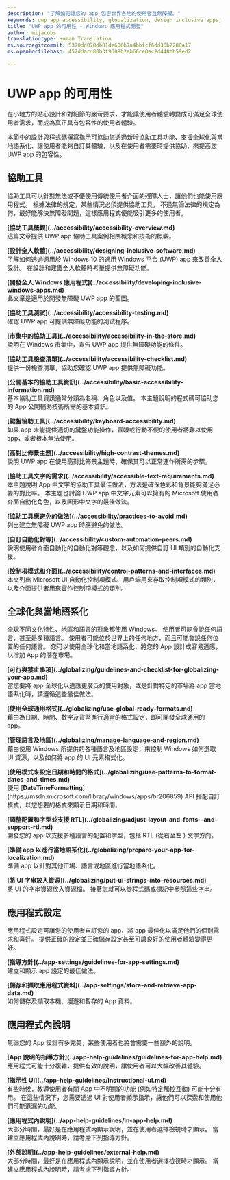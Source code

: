 ```yaml
---
description: "了解如何讓您的 app 包容世界各地的使用者且無障礙。"
keywords: uwp app accessibility, globalization, design inclusive apps, accessibility app requirements
title: "UWP app 的可用性 - Windows 應用程式開發"
author: mijacobs
translationtype: Human Translation
ms.sourcegitcommit: 5370dd078db81de606b7a4bbfcf6dd36b2280a17
ms.openlocfilehash: 457ddacd80b3f9308b2eb66ce0ac2d448bb59ed2

---
```


<link rel="stylesheet" href="https://az835927.vo.msecnd.net/sites/uwp/Resources/css/custom.css"> 

# UWP app 的可用性

在小地方的貼心設計和對細節的嚴苛要求，才能讓使用者體驗轉變成可滿足全球使用者需求，而成為真正具有包容性的使用者體驗。

本節中的設計與程式碼撰寫指示可協助您透過新增協助工具功能、支援全球化與當地語系化、讓使用者能夠自訂其體驗，以及在使用者需要時提供協助，來提高您 UWP app 的包容性。


## 協助工具

協助工具可以針對無法或不便使用傳統使用者介面的殘障人士，讓他們也能使用應用程式。 根據法律的規定，某些情況必須提供協助工具， 不過無論法律的規定為何，最好能解決無障礙問題，這樣應用程式便能吸引更多的使用者。

<div class="side-by-side">
<div class="side-by-side-content">
  <div class="side-by-side-content-left">
<p><b>[協助工具概觀](../accessibility/accessibility-overview.md)</b> <br/> 這篇文章提供 UWP app 協助工具案例相關概念和技術的概觀。</p>
  </div>
  <div class="side-by-side-content-right">
<p><b>[設計全人軟體](../accessibility/designing-inclusive-software.md)</b><br/>了解如何透過適用於 Windows 10 的通用 Windows 平台 (UWP) app 來改善全人設計。  在設計和建置全人軟體時考量提供無障礙功能。</p>
  </div>
</div>
</div>

<div class="side-by-side">
<div class="side-by-side-content">
  <div class="side-by-side-content-left">
<p><b>[開發全人 Windows 應用程式](../accessibility/developing-inclusive-windows-apps.md)</b><br/> 此文章是適用於開發無障礙 UWP app 的藍圖。</p>
  </div>
  <div class="side-by-side-content-right">
<p><b>[協助工具測試](../accessibility/accessibility-testing.md) </b><br/>確認 UWP app 可提供無障礙功能的測試程序。</p>
  </div>
</div>
</div>

<div class="side-by-side">
<div class="side-by-side-content">
  <div class="side-by-side-content-left">
<p><b>[市集中的協助工具](../accessibility/accessibility-in-the-store.md)</b><br/>說明在 Windows 市集中，宣告 UWP app 提供無障礙功能的條件。</p>
  </div>
  <div class="side-by-side-content-right">
<p><b>[協助工具檢查清單](../accessibility/accessibility-checklist.md)</b><br/>提供一份檢查清單，協助您確認 UWP app 提供無障礙功能。</p>
  </div>
</div>
</div>

<div class="side-by-side">
<div class="side-by-side-content">
  <div class="side-by-side-content-left">
<p><b>[公開基本的協助工具資訊](../accessibility/basic-accessibility-information.md)</b><br/>基本協助工具資訊通常分類為名稱、角色以及值。 本主題說明的程式碼可協助您的 App 公開輔助技術所需的基本資訊。</p>
  </div>
  <div class="side-by-side-content-right">
<p><b>[鍵盤協助工具](../accessibility/keyboard-accessibility.md)</b><br/>如果 app 未能提供適切的鍵盤功能操作，盲眼或行動不便的使用者將難以使用 app，或者根本無法使用。</p>
  </div>
</div>
</div>

<div class="side-by-side">
<div class="side-by-side-content">
  <div class="side-by-side-content-left">
<p><b>[高對比佈景主題](../accessibility/high-contrast-themes.md)</b><br/>說明 UWP app 在使用高對比佈景主題時，確保其可以正常運作所需的步驟。 </p>
  </div>
  <div class="side-by-side-content-right">
<p><b>[協助工具文字的需求](../accessibility/accessible-text-requirements.md)</b><br/>本主題說明 App 中文字的協助工具最佳做法，方法是確保色彩和背景能夠滿足必要的對比率。 本主題也討論 UWP app 中文字元素可以擁有的 Microsoft 使用者介面自動化角色，以及圖形中文字的最佳做法。</p>
  </div>
</div>
</div>

<div class="side-by-side">
<div class="side-by-side-content">
  <div class="side-by-side-content-left">
<p><b>[協助工具應避免的做法](../accessibility/practices-to-avoid.md)</b><br/>列出建立無障礙 UWP app 時應避免的做法。</p>
  </div>
  <div class="side-by-side-content-right">
<p><b>[自訂自動化對等](../accessibility/custom-automation-peers.md)</b><br/>說明使用者介面自動化的自動化對等觀念，以及如何提供自訂 UI 類別的自動化支援。</p>
  </div>
</div>
</div>

<div class="side-by-side">
<div class="side-by-side-content">
  <div class="side-by-side-content-left">
<p><b>[控制項模式和介面](../accessibility/control-patterns-and-interfaces.md)</b><br/>本文列出 Microsoft UI 自動化控制項模式、用戶端用來存取控制項模式的類別，以及介面提供者用來實作控制項模式的類別。</p>
  </div>
  <div class="side-by-side-content-right">
<p><b></b>   
</p>
  </div>
</div>
</div>



## 全球化與當地語系化

全球不同文化特性、地區和語言的對象都使用 Windows。 使用者可能會說任何語言，甚至是多種語言。 使用者可能位於世界上的任何地方，而且可能會說任何位置的任何語言。 您可以使用全球化和當地語系化，將您的 App 設計成容易適應，以增加 App 的潛在市場。 

<div class="side-by-side">
<div class="side-by-side-content">
  <div class="side-by-side-content-left">
<p><b>[可行與禁止事項](../globalizing/guidelines-and-checklist-for-globalizing-your-app.md)</b><br/>當您要將 app 全球化以適應更廣泛的使用對象，或是針對特定的市場將 app 當地語系化時，請遵循這些最佳做法。</p>
  </div>
  <div class="side-by-side-content-right">
<p><b>[使用全球通用格式](../globalizing/use-global-ready-formats.md)</b><br/>藉由為日期、時間、數字及貨幣進行適當的格式設定，即可開發全球通用的 app。</p>
  </div>
</div>
</div>

<div class="side-by-side">
<div class="side-by-side-content">
  <div class="side-by-side-content-left">
<p><b>[管理語言及地區](../globalizing/manage-language-and-region.md)</b><br/>藉由使用 Windows 所提供的各種語言及地區設定，來控制 Windows 如何選取 UI 資源，以及如何將 app 的 UI 元素格式化。</p>
  </div>
  <div class="side-by-side-content-right">
<p><b>[使用模式來設定日期和時間的格式](../globalizing/use-patterns-to-format-dates-and-times.md)</b><br/>使用 [<strong>DateTimeFormatting</strong>](https://msdn.microsoft.com/library/windows/apps/br206859) API 搭配自訂模式，以您想要的格式來顯示日期和時間。</p>
  </div>
</div>
</div>

<div class="side-by-side">
<div class="side-by-side-content">
  <div class="side-by-side-content-left">
<p><b>[調整配置和字型並支援 RTL](../globalizing/adjust-layout-and-fonts--and-support-rtl.md)</b><br/>開發您的 app 以支援多種語言的配置和字型，包括 RTL (從右至左 ) 文字方向。</p>
  </div>
  <div class="side-by-side-content-right">
<p><b>[準備 app 以進行當地語系化](../globalizing/prepare-your-app-for-localization.md)</b><br/>準備 app 以針對其他市場、語言或地區進行當地語系化。</p>
  </div>
</div>
</div>

<div class="side-by-side">
<div class="side-by-side-content">
  <div class="side-by-side-content-left">
<p><b>[將 UI 字串放入資源](../globalizing/put-ui-strings-into-resources.md)</b><br/>將 UI 的字串資源放入資源檔。 接著您就可以從程式碼或標記中參照這些字串。</p>
  </div>
  <div class="side-by-side-content-right">
<b></b>   
<p></p>
  </div>
</div>
</div>


## 應用程式設定

應用程式設定可讓您的使用者自訂您的 app、將 app 最佳化以滿足他們的個別需求和喜好。 提供正確的設定並正確儲存設定甚至可讓良好的使用者體驗變得更好。 

<div class="side-by-side">
<div class="side-by-side-content">
  <div class="side-by-side-content-left">
<p><b>[指導方針](../app-settings/guidelines-for-app-settings.md)</b><br/>建立和顯示 app 設定的最佳做法。</p>
  </div>
  <div class="side-by-side-content-right">
<p><b>[儲存和擷取應用程式資料](../app-settings/store-and-retrieve-app-data.md)</b><br/>如何儲存及擷取本機、漫遊和暫存的 App 資料。</p>
  </div>
</div>
</div>

## 應用程式內說明
無論您的 App 設計有多完美，某些使用者也將會需要一些額外的說明。 

<div class="side-by-side">
<div class="side-by-side-content">
  <div class="side-by-side-content-left">
<p><b>[App 說明的指導方針](../app-help-guidelines/guidelines-for-app-help.md)</b><br/>應用程式可能十分複雜，提供有效的說明，讓使用者可以大幅改善其體驗。 
</p>
  </div>
  <div class="side-by-side-content-right">
<p><b>[指示性 UI](../app-help-guidelines/instructional-ui.md)</b><br/>有些時候，教導使用者有關 App 中不明顯的功能 (例如特定觸控互動) 可能十分有用。 在這些情況下，您需要透過 UI 對使用者顯示指示，讓他們可以探索和使用他們可能遺漏的功能。</p>
  </div>
</div>
</div>

<div class="side-by-side">
<div class="side-by-side-content">
  <div class="side-by-side-content-left">
<p><b>[應用程式內說明](../app-help-guidelines/in-app-help.md)</b><br/>大部分時間，最好是在應用程式內顯示說明，並在使用者選擇檢視時才顯示。 當建立應用程式內說明時，請考慮下列指導方針。</p>
  </div>
  <div class="side-by-side-content-right">
<p><b>[外部說明](../app-help-guidelines/external-help.md)</b><br/>大部分時間，最好是在應用程式內顯示說明，並在使用者選擇檢視時才顯示。 當建立應用程式內說明時，請考慮下列指導方針。</p>
  </div>
</div>
</div>






<!--HONumber=Jul16_HO1-->


